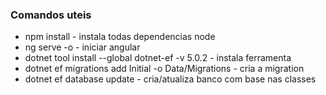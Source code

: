 ### Comandos uteis

- npm install - instala todas dependencias node
- ng serve -o - iniciar angular
- dotnet tool install --global dotnet-ef -v 5.0.2 - instala ferramenta 
- dotnet ef migrations add Initial -o Data/Migrations - cria a migration
- dotnet ef database update - cria/atualiza banco com base nas classes
